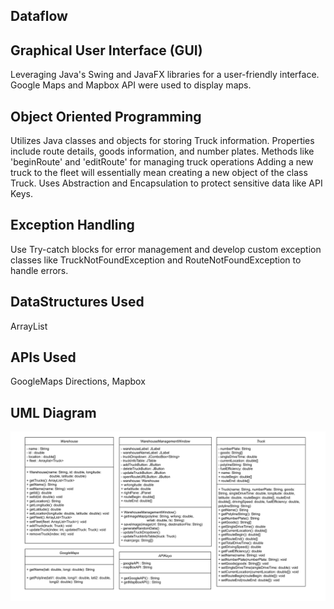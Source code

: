 ## Dataflow

## Graphical User Interface (GUI) 

Leveraging Java's Swing and JavaFX libraries for a user-friendly interface. Google Maps and Mapbox API were used to display maps. 

## Object Oriented Programming

Utilizes Java classes and objects for storing Truck information. Properties include route details, goods information, and number plates. Methods like 'beginRoute' and 'editRoute' for managing truck operations Adding a new truck to the fleet will essentially mean creating a new object of the class Truck. Uses Abstraction and Encapsulation to protect sensitive data like API Keys.

## Exception Handling

Use Try-catch blocks for error management and develop custom exception classes like TruckNotFoundException and RouteNotFoundException to handle errors.

## DataStructures Used

ArrayList

## APIs Used

GoogleMaps Directions, Mapbox

## UML Diagram
<img src="https://raw.githubusercontent.com/aryankeluskar/Warehouse-Management-Java/master/CSE205_AryanKeluskar_HonorsContract_UML-1.png">
